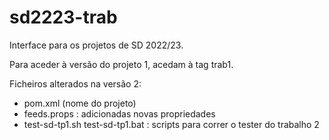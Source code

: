# sd2223-trab

Interface para os projetos de SD 2022/23.

Para aceder à versão do projeto 1, acedam à tag trab1.

Ficheiros alterados na versão 2:

* pom.xml (nome do projeto)
* feeds.props : adicionadas novas propriedades
* test-sd-tp1.sh test-sd-tp1.bat : scripts para correr o tester do trabalho 2
